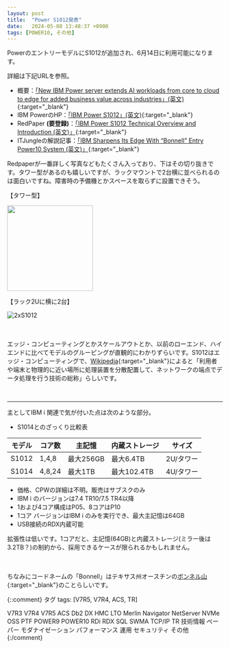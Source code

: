 ```yaml
---
layout: post
title:  "Power S1012発表"
date:   2024-05-08 13:48:37 +0900
tags: [POWER10, その他]
---
```

PowerのエントリーモデルにS1012が追加され、6月14日に利用可能になります。

詳細は下記URLを参照。
- 概要：[「New IBM Power server extends AI workloads from core to cloud to edge for added business value across industries」(英文)](https://newsroom.ibm.com/Blog-New-IBM-Power-server-extends-AI-workloads-from-core-to-cloud-to-edge-for-added-business-value-across-industries){:target="_blank"}
- IBM PowerのHP：[「IBM Power S1012」(英文)](https://www.ibm.com/products/power-s1012){:target="_blank"}
- RedPaper **(要登録)**：[「IBM Power S1012 Technical Overview and Introduction (英文)」](https://www.redbooks.ibm.com/abstracts/redp5728.html){:target="_blank"}
- ITJungleの解説記事：[「IBM Sharpens Its Edge With “Bonnell” Entry Power10 System (英文)」](https://www.itjungle.com/2024/05/08/ibm-sharpens-its-edge-with-bonnell-entry-power10-system/){:target="_blank"}

Redpaperが一番詳しく写真などもたくさん入っており、下はその切り抜きです。タワー型があるのも嬉しいですが、ラックマウントで2台横に並べられるのは面白いですね。障害時の予備機とかスペースを取らずに設置できそう。

【タワー型】

<img src="/GuriPages/image/2024-05-08_S1012_Tower.jpg" width="200">

<p></p>
【ラック2Uに横に2台】

![2xS1012](/GuriPages/image/2024-05-08_S1012_x2_2U.jpg)

<p></p>
　

エッジ・コンピューティングとかスケールアウトとか、以前のローエンド、ハイエンドに比べてモデルのグルーピングが直観的にわかりずらいです。S1012はエッジ・コンピューティングで、[Wikipedia](https://ja.wikipedia.org/wiki/%E3%82%A8%E3%83%83%E3%82%B8%E3%82%B3%E3%83%B3%E3%83%94%E3%83%A5%E3%83%BC%E3%83%86%E3%82%A3%E3%83%B3%E3%82%B0){:target="_blank"}によると「利用者や端末と物理的に近い場所に処理装置を分散配置して、ネットワークの端点でデータ処理を行う技術の総称」らしいです。

<br>
<hr>

主としてIBM i 関連で気が付いた点は次のような部分。
- S1014とのざっくり比較表

|モデル|コア数|主記憶|内蔵ストレージ|サイズ|
|------|-----|------|------------|------|
|S1012|1,4,8|最大256GB|最大6.4TB|2U/タワー|
|S1014|4,8,24|最大1TB|最大102.4TB|4U/タワー|

- 価格、CPWの詳細は不明。販売はサブスクのみ
- IBM i のバージョンは7.4 TR10/7.5 TR4以降
- 1および4コア構成はP05、8コアはP10 
- 1コア バージョンはIBM i のみを実行でき、最大主記憶は64GB
- USB接続のRDX内蔵可能

拡張性は低いです。1コアだと、主記憶(64GB)と内蔵ストレージ(ミラー後は3.2TB？)の制約から、採用できるケースが限られるかもしれません。

<p></p>
　

ちなみにコードネームの「Bonnell」はテキサス州オースチンの[ボンネル山](https://www.mountbonnell.com/){:target="_blank"}のことらしいです。


{::comment}
タグ
tags: [V7R5, V7R4, ACS, TR]

V7R3
V7R4
V7R5
ACS
Db2
DX
HMC
LTO
Merlin
Navigator
NetServer
NVMe
OSS
PTF
POWER9
POWER10
RDi
RDX
SQL
SWMA
TCP/IP
TR
技術情報
ペーパー
モダナイゼーション
パフォーマンス
運用
セキュリティ
その他
{:/comment}

